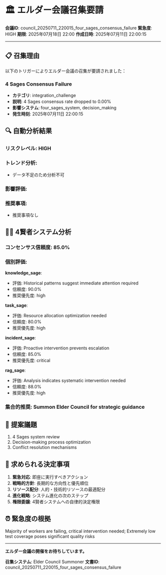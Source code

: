 # 🏛️ エルダー会議召集要請

**会議ID**: council_20250711_220015_four_sages_consensus_failure
**緊急度**: HIGH
**期限**: 2025年07月18日 22:00
**作成日時**: 2025年07月11日 22:00:15

---

## 📋 **召集理由**

以下のトリガーによりエルダー会議の召集が要請されました：


### 4 Sages Consensus Failure
- **カテゴリ**: integration_challenge
- **説明**: 4 Sages consensus rate dropped to 0.00%
- **影響システム**: four_sages_system, decision_making
- **発生時刻**: 2025年07月11日 22:00:15


## 🔍 **自動分析結果**

### リスクレベル: HIGH

### トレンド分析:
- データ不足のため分析不可

### 影響評価:


### 推奨事項:
- 推奨事項なし


## 🧙‍♂️ **4賢者システム分析**

### コンセンサス信頼度: 85.0%

### 個別評価:

**knowledge_sage**:
- 評価: Historical patterns suggest immediate attention required
- 信頼度: 90.0%
- 推奨優先度: high


**task_sage**:
- 評価: Resource allocation optimization needed
- 信頼度: 80.0%
- 推奨優先度: high


**incident_sage**:
- 評価: Proactive intervention prevents escalation
- 信頼度: 85.0%
- 推奨優先度: critical


**rag_sage**:
- 評価: Analysis indicates systematic intervention needed
- 信頼度: 88.0%
- 推奨優先度: high


### 集合的推奨: Summon Elder Council for strategic guidance


## 📝 **提案議題**

1. 4 Sages system review
2. Decision-making process optimization
3. Conflict resolution mechanisms

## 🎯 **求められる決定事項**

1. **緊急対応**: 即座に実行すべきアクション
2. **戦略的方針**: 長期的な方向性と優先順位
3. **リソース配分**: 人的・技術的リソースの最適配分
4. **進化戦略**: システム進化の次のステップ
5. **権限委譲**: 4賢者システムへの自律的決定権限

## ⏰ **緊急度の根拠**

Majority of workers are failing, critical intervention needed; Extremely low test coverage poses significant quality risks

---

**エルダー会議の開催をお待ちしています。**

**召集システム**: Elder Council Summoner
**文書ID**: council_20250711_220015_four_sages_consensus_failure
